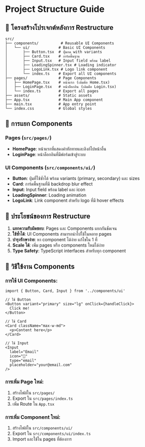 # Project Structure Guide

## 📁 โครงสร้างโปรเจกต์หลังการ Restructure

```
src/
├── components/          # Reusable UI Components
│   └── ui/             # Basic UI Components
│       ├── Button.tsx  # ปุ่มกด with variants
│       ├── Card.tsx    # การ์ดพื้นฐาน
│       ├── Input.tsx   # Input field พร้อม label
│       ├── LoadingSpinner.tsx # Loading indicator
│       ├── LogoLink.tsx # Logo link component
│       └── index.ts    # Export all UI components
├── pages/              # Page Components
│   ├── HomePage.tsx    # หน้าแรก (เดิมคือ Home.tsx)
│   ├── LoginPage.tsx   # หน้าล็อกอิน (เดิมคือ Login.tsx)
│   └── index.ts        # Export all pages
├── assets/             # Static assets
├── App.tsx             # Main App component
├── main.tsx            # App entry point
└── index.css           # Global styles
```

## 🎯 การแยก Components

### **Pages** (`src/pages/`)
- **HomePage**: หน้าแรกที่แสดงคำทักทายและลิงก์ไปหน้าอื่น
- **LoginPage**: หน้าล็อกอินที่มีฟอร์มเข้าสู่ระบบ

### **UI Components** (`src/components/ui/`)
- **Button**: ปุ่มที่ใช้ซ้ำได้ พร้อม variants (primary, secondary) และ sizes
- **Card**: การ์ดพื้นฐานที่มี backdrop blur effect
- **Input**: Input field พร้อม label และ icon
- **LoadingSpinner**: Loading animation
- **LogoLink**: Link component สำหรับ logo ที่มี hover effects

## 🚀 ประโยชน์ของการ Restructure

1. **แยกความรับผิดชอบ**: Pages และ Components แยกกันชัดเจน
2. **ใช้ซ้ำได้**: UI Components สามารถนำไปใช้ในหลาย pages
3. **บำรุงรักษาง่าย**: หา component ได้ง่าย แก้ไขใน 1 ที่
4. **Scale ได้**: เพิ่ม pages หรือ components ใหม่ได้ง่าย
5. **Type Safety**: TypeScript interfaces สำหรับทุก component

## 📝 วิธีใช้งาน Components

### การใช้ UI Components:
```tsx
import { Button, Card, Input } from '../components/ui'

// ใช้ Button
<Button variant="primary" size="lg" onClick={handleClick}>
  Click me!
</Button>

// ใช้ Card
<Card className="max-w-md">
  <p>Content here</p>
</Card>

// ใช้ Input
<Input 
  label="Email" 
  icon="📧" 
  type="email" 
  placeholder="your@email.com" 
/>
```

### การเพิ่ม Page ใหม่:
1. สร้างไฟล์ใน `src/pages/`
2. Export ใน `src/pages/index.ts`
3. เพิ่ม Route ใน `App.tsx`

### การเพิ่ม Component ใหม่:
1. สร้างไฟล์ใน `src/components/ui/`
2. Export ใน `src/components/ui/index.ts`
3. Import และใช้ใน pages ที่ต้องการ
